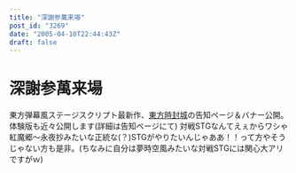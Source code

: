 ```yaml
---
title: "深謝参萬来場"
post_id: "3269"
date: "2005-04-10T22:44:43Z"
draft: false
---
```


# 深謝参萬来場

東方弾幕風ステージスクリプト最新作、[東方時封城](/!/thA/)の告知ページ＆バナー公開。体験版も近々公開します(詳細は告知ページにて) 対戦STGなんてえぇからワシゃ紅魔郷～永夜抄みたいな正統な(？)STGがやりたいんじゃああ！！って方やそうじゃない方も是非。(ちなみに自分は夢時空風みたいな対戦STGには関心大アリですがｗ)
